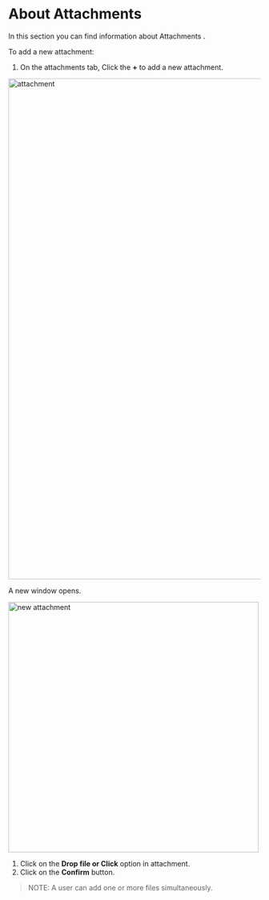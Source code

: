 # About Attachments

In this section you can find information about Attachments . 

To add a new attachment:

1. On the attachments tab, Click the **+** to add a new attachment.

<img src="../images/attachments.png" alt="attachment" width="1000" height="1000"/>

A new window opens. 

<img src="../images/add_attachments.png" alt="new attachment" width="500" height="500"/>

1. Click on the **Drop file or Click** option in attachment. 
2. Click on the **Confirm** button. 

> NOTE: A user can add one or more files simultaneously. 



